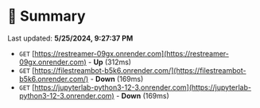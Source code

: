 # 📖 Summary
Last updated: **5/25/2024, 9:27:37 PM**

- `GET` [https://restreamer-09gx.onrender.com](https://restreamer-09gx.onrender.com) - **Up** (312ms)
- `GET` [https://filestreambot-b5k6.onrender.com/](https://filestreambot-b5k6.onrender.com/) - **Down** (169ms)
- `GET` [https://jupyterlab-python3-12-3.onrender.com](https://jupyterlab-python3-12-3.onrender.com) - **Down** (169ms)
